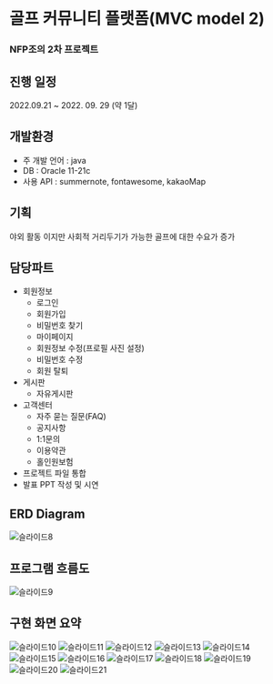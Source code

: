 # 골프 커뮤니티 플랫폼(MVC model 2)
### NFP조의 2차 프로젝트

## 진행 일정 
2022.09.21 ~ 2022. 09. 29 (약 1달)

## 개발환경 
- 주 개발 언어 : java
- DB : Oracle 11-21c
- 사용 API : summernote, fontawesome, kakaoMap

## 기획 
야외 활동 이지만 사회적 거리두기가 가능한 골프에 대한 수요가 증가 

## 담당파트 
- 회원정보 
  - 로그인
  - 회원가입
  - 비밀번호 찾기
  - 마이페이지
  - 회원정보 수정(프로필 사진 설정)
  - 비밀번호 수정
  - 회원 탈퇴 
- 게시판 
  - 자유게시판
- 고객센터 
  - 자주 묻는 질문(FAQ)
  - 공지사항
  - 1:1문의 
  - 이용약관 
  - 홀인원보험
- 프로젝트 파일 통합
- 발표 PPT 작성 및 시연 

## ERD Diagram
![슬라이드8](https://user-images.githubusercontent.com/107861610/194709039-3d92259f-1208-4e66-b783-47580cca1bda.JPG)

## 프로그램 흐름도
![슬라이드9](https://user-images.githubusercontent.com/107861610/194709038-dd62d620-02fc-4d63-9694-8f2b3bc6b5e0.JPG)

## 구현 화면 요약
![슬라이드10](https://user-images.githubusercontent.com/107861610/194709058-9e3e7ad0-0ab7-4fa1-9b00-74ceff81ef18.JPG)
![슬라이드11](https://user-images.githubusercontent.com/107861610/194709059-58dc5254-5af7-4a4a-b9d0-9ff1caf3b4a5.JPG)
![슬라이드12](https://user-images.githubusercontent.com/107861610/194709060-f8f7d368-d18f-4e25-b080-048d901c204b.JPG)
![슬라이드13](https://user-images.githubusercontent.com/107861610/194709062-71bc61db-70be-41e0-82ed-ee9805789687.JPG)
![슬라이드14](https://user-images.githubusercontent.com/107861610/194709063-b95bc9dd-7c64-4162-b356-27bff20d1685.JPG)
![슬라이드15](https://user-images.githubusercontent.com/107861610/194709065-6b75e48e-8381-4edf-a34b-5f2cb72ab8fc.JPG)
![슬라이드16](https://user-images.githubusercontent.com/107861610/194709067-74144eff-ce47-440c-92b1-12afd258c896.JPG)
![슬라이드17](https://user-images.githubusercontent.com/107861610/194709068-ceacbcae-386d-4d28-a17d-82cf657a0049.JPG)
![슬라이드18](https://user-images.githubusercontent.com/107861610/194709054-e0fc0a27-9564-4161-8529-70ad0dd8c138.JPG)
![슬라이드19](https://user-images.githubusercontent.com/107861610/194709056-e5b6c6db-c782-41b4-a849-e748433580b5.JPG)
![슬라이드20](https://user-images.githubusercontent.com/107861610/194709057-2336b647-ff4e-4c3c-9196-ed546f96c970.JPG)
![슬라이드21](https://user-images.githubusercontent.com/107861610/194709069-1994bebc-098e-4d50-934e-4a6e3731d74b.JPG)

